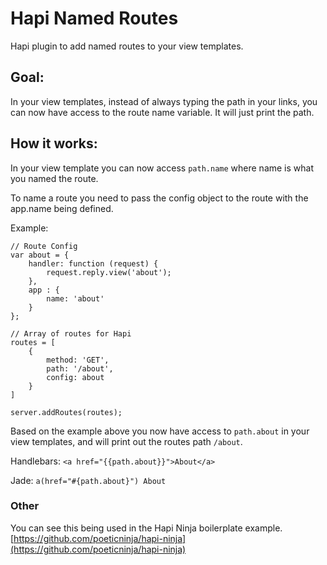 Hapi Named Routes
=================

Hapi plugin to add named routes to your view templates.

## Goal:
In your view templates, instead of always typing the path in your links, you can now have access to the route name variable. It will just print the path.

## How it works:

In your view template you can now access `path.name` where name is what you named the route.

To name a route you need to pass the config object to the route with the app.name being defined.

Example:
```
// Route Config
var about = {
    handler: function (request) {
        request.reply.view('about');
    },
    app : {
        name: 'about'
    }
};

// Array of routes for Hapi
routes = [
    {
        method: 'GET',
        path: '/about',
        config: about
    }
]

server.addRoutes(routes);
```
Based on the example above you now have access to `path.about` in your view templates, and will print out the routes path `/about`.

Handlebars:
`<a href="{{path.about}}">About</a>`

Jade:
`a(href="#{path.about}") About`

### Other
You can see this being used in the Hapi Ninja boilerplate example. [https://github.com/poeticninja/hapi-ninja](https://github.com/poeticninja/hapi-ninja)